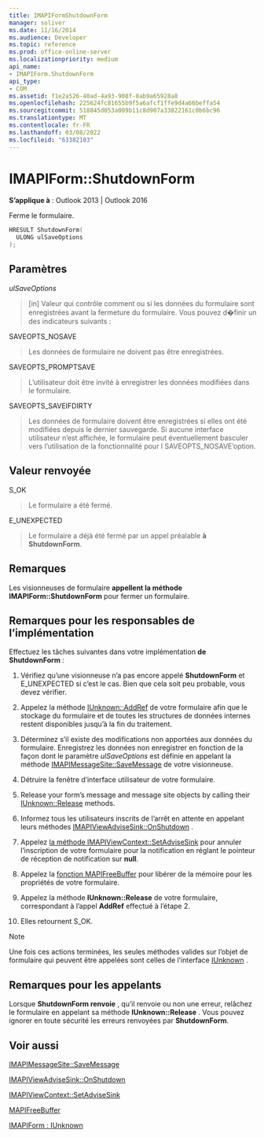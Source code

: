 ```yaml
---
title: IMAPIFormShutdownForm
manager: soliver
ms.date: 11/16/2014
ms.audience: Developer
ms.topic: reference
ms.prod: office-online-server
ms.localizationpriority: medium
api_name:
- IMAPIForm.ShutdownForm
api_type:
- COM
ms.assetid: f1e2a526-40ad-4a93-908f-8ab9a65928a8
ms.openlocfilehash: 225624fc81655b9f5a6afcf1ffe9d4a66beffa54
ms.sourcegitcommit: 518845d053a009b11c8d907a33822161c0b6bc96
ms.translationtype: MT
ms.contentlocale: fr-FR
ms.lasthandoff: 03/08/2022
ms.locfileid: "63382103"
---
```

# <a name="imapiformshutdownform"></a>IMAPIForm::ShutdownForm

  
  
**S’applique à** : Outlook 2013 | Outlook 2016 
  
Ferme le formulaire.
  
```cpp
HRESULT ShutdownForm(
  ULONG ulSaveOptions
);
```

## <a name="parameters"></a>Paramètres

 _ulSaveOptions_
  
> [in] Valeur qui contrôle comment ou si les données du formulaire sont enregistrées avant la fermeture du formulaire. Vous pouvez d�finir un des indicateurs suivants :
    
SAVEOPTS_NOSAVE 
  
> Les données de formulaire ne doivent pas être enregistrées.
    
SAVEOPTS_PROMPTSAVE 
  
> L’utilisateur doit être invité à enregistrer les données modifiées dans le formulaire.
    
SAVEOPTS_SAVEIFDIRTY 
  
> Les données de formulaire doivent être enregistrées si elles ont été modifiées depuis le dernier sauvegarde. Si aucune interface utilisateur n’est affichée, le formulaire peut éventuellement basculer vers l’utilisation de la fonctionnalité pour l SAVEOPTS_NOSAVE’option.
    
## <a name="return-value"></a>Valeur renvoyée

S_OK 
  
> Le formulaire a été fermé.
    
E_UNEXPECTED 
  
> Le formulaire a déjà été fermé par un appel préalable **à ShutdownForm**.
    
## <a name="remarks"></a>Remarques

Les visionneuses de formulaire **appellent la méthode IMAPIForm::ShutdownForm** pour fermer un formulaire. 
  
## <a name="notes-to-implementers"></a>Remarques pour les responsables de l’implémentation

Effectuez les tâches suivantes dans votre implémentation **de ShutdownForm** :
  
1. Vérifiez qu’une visionneuse n’a pas encore appelé **ShutdownForm** et E_UNEXPECTED si c’est le cas. Bien que cela soit peu probable, vous devez vérifier.
    
2. Appelez la méthode [IUnknown::AddRef](https://msdn.microsoft.com/library/ms691379%28VS.85%29.aspx) de votre formulaire afin que le stockage du formulaire et de toutes les structures de données internes restent disponibles jusqu’à la fin du traitement. 
    
3. Déterminez s’il existe des modifications non apportées aux données du formulaire. Enregistrez les données non enregistrer en fonction de la façon dont le paramètre  _ulSaveOptions_ est définie en appelant la méthode [IMAPIMessageSite::SaveMessage](imapimessagesite-savemessage.md) de votre visionneuse. 
    
4. Détruire la fenêtre d’interface utilisateur de votre formulaire.
    
5. Release your form’s message and message site objects by calling their [IUnknown::Release](https://msdn.microsoft.com/library/ms682317%28v=VS.85%29.aspx) methods. 
    
6. Informez tous les utilisateurs inscrits de l’arrêt en attente en appelant leurs méthodes [IMAPIViewAdviseSink::OnShutdown](imapiviewadvisesink-onshutdown.md) . 
    
7. Appelez [la méthode IMAPIViewContext::SetAdviseSink](imapiviewcontext-setadvisesink.md) pour annuler l’inscription de votre formulaire pour la notification en réglant le pointeur de réception de notification sur **null**.
    
8. Appelez la [fonction MAPIFreeBuffer](mapifreebuffer.md) pour libérer de la mémoire pour les propriétés de votre formulaire. 
    
9. Appelez la méthode **IUnknown::Release** de votre formulaire, correspondant à l’appel **AddRef** effectué à l’étape 2. 
    
10. Elles retournent S_OK.
    
> [!NOTE]
> Une fois ces actions terminées, les seules méthodes valides sur l’objet de formulaire qui peuvent être appelées sont celles de l’interface [IUnknown](https://msdn.microsoft.com/library/ms680509%28v=VS.85%29.aspx) . 
  
## <a name="notes-to-callers"></a>Remarques pour les appelants

Lorsque **ShutdownForm renvoie** , qu’il renvoie ou non une erreur, relâchez le formulaire en appelant sa méthode **IUnknown::Release** . Vous pouvez ignorer en toute sécurité les erreurs renvoyées par **ShutdownForm**.
  
## <a name="see-also"></a>Voir aussi



[IMAPIMessageSite::SaveMessage](imapimessagesite-savemessage.md)
  
[IMAPIViewAdviseSink::OnShutdown](imapiviewadvisesink-onshutdown.md)
  
[IMAPIViewContext::SetAdviseSink](imapiviewcontext-setadvisesink.md)
  
[MAPIFreeBuffer](mapifreebuffer.md)
  
[IMAPIForm : IUnknown](imapiformiunknown.md)


